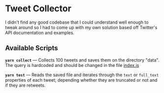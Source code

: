# Tweet Collector

I didn't find any good codebase that I could understand well enough to tweak around so I had to come up with my own solution based off Twitter's API documentation and examples.

## Available Scripts

**`yarn collect`** — Collects 100 tweets and saves them on the directory "data". The query is hardcoded and should be changed in the file [index.js](src/index.js)

**`yarn test`** — Reads the saved file and iterates through the `text` or `full_text` properties of each tweet; depending whether they are truncated or not and if they are retweets.

